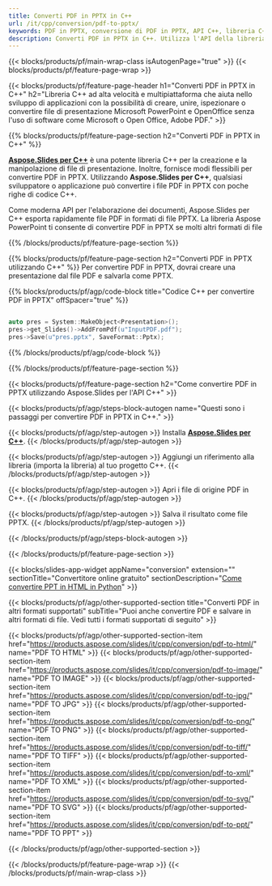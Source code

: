 ```yaml
---
title: Converti PDF in PPTX in C++
url: /it/cpp/conversion/pdf-to-pptx/
keywords: PDF in PPTX, conversione di PDF in PPTX, API C++, libreria C++, PDF, PPTX
description: Converti PDF in PPTX in C++. Utilizza l'API della libreria C++ per convertire i file PDF in PPTX
---
```


{{< blocks/products/pf/main-wrap-class isAutogenPage="true" >}}
{{< blocks/products/pf/feature-page-wrap >}}

{{< blocks/products/pf/feature-page-header h1="Converti PDF in PPTX in C++" h2="Libreria C++ ad alta velocità e multipiattaforma che aiuta nello sviluppo di applicazioni con la possibilità di creare, unire, ispezionare o convertire file di presentazione Microsoft PowerPoint e OpenOffice senza l'uso di software come Microsoft o Open Office, Adobe PDF." >}}

{{% blocks/products/pf/feature-page-section h2="Converti PDF in PPTX in C++" %}}

[**Aspose.Slides per C++**](https://products.aspose.com/slides/it/cpp/) è una potente libreria C++ per la creazione e la manipolazione di file di presentazione. Inoltre, fornisce modi flessibili per convertire PDF in PPTX. Utilizzando **Aspose.Slides per C++**, qualsiasi sviluppatore o applicazione può convertire i file PDF in PPTX con poche righe di codice C++.

Come moderna API per l'elaborazione dei documenti, Aspose.Slides per C++ esporta rapidamente file PDF in formati di file PPTX. La libreria Aspose PowerPoint ti consente di convertire PDF in PPTX se molti altri formati di file

{{% /blocks/products/pf/feature-page-section %}}

{{% blocks/products/pf/feature-page-section  h2="Converti PDF in PPTX utilizzando C++" %}}
Per convertire PDF in PPTX, dovrai creare una presentazione dal file PDF e salvarla come PPTX.

{{% blocks/products/pf/agp/code-block title="Codice C++ per convertire PDF in PPTX" offSpacer="true" %}}

```cpp

auto pres = System::MakeObject<Presentation>();
pres->get_Slides()->AddFromPdf(u"InputPDF.pdf");
pres->Save(u"pres.pptx", SaveFormat::Pptx);

```


{{% /blocks/products/pf/agp/code-block %}}

{{% /blocks/products/pf/feature-page-section %}}

{{< blocks/products/pf/feature-page-section  h2="Come convertire PDF in PPTX utilizzando Aspose.Slides per l'API C++" >}}

{{< blocks/products/pf/agp/steps-block-autogen name="Questi sono i passaggi per convertire PDF in PPTX in C++." >}}

{{< blocks/products/pf/agp/step-autogen >}}
Installa [**Aspose.Slides per C++**](https://products.aspose.com/slides/it/cpp/).
{{< /blocks/products/pf/agp/step-autogen >}}

{{< blocks/products/pf/agp/step-autogen >}}
Aggiungi un riferimento alla libreria (importa la libreria) al tuo progetto C++.
{{< /blocks/products/pf/agp/step-autogen >}}

{{< blocks/products/pf/agp/step-autogen >}}
Apri i file di origine PDF in C++.
{{< /blocks/products/pf/agp/step-autogen >}}

{{< blocks/products/pf/agp/step-autogen >}}
Salva il risultato come file PPTX.
{{< /blocks/products/pf/agp/step-autogen >}}

{{< /blocks/products/pf/agp/steps-block-autogen >}}

{{< /blocks/products/pf/feature-page-section >}}

{{< blocks/slides-app-widget  appName="conversion" extension="" sectionTitle="Convertitore online gratuito" sectionDescription="[Come convertire PPT in HTML in Python](https://products.aspose.com/slides/it/python-net/conversion/ppt-to-html/)" >}}

{{< blocks/products/pf/agp/other-supported-section title="Converti PDF in altri formati supportati" subTitle="Puoi anche convertire PDF e salvare in altri formati di file. Vedi tutti i formati supportati di seguito" >}}

{{< blocks/products/pf/agp/other-supported-section-item href="https://products.aspose.com/slides/it/cpp/conversion/pdf-to-html/" name="PDF TO HTML" >}}
{{< blocks/products/pf/agp/other-supported-section-item href="https://products.aspose.com/slides/it/cpp/conversion/pdf-to-image/" name="PDF TO IMAGE" >}}
{{< blocks/products/pf/agp/other-supported-section-item href="https://products.aspose.com/slides/it/cpp/conversion/pdf-to-jpg/" name="PDF TO JPG" >}}
{{< blocks/products/pf/agp/other-supported-section-item href="https://products.aspose.com/slides/it/cpp/conversion/pdf-to-png/" name="PDF TO PNG" >}}
{{< blocks/products/pf/agp/other-supported-section-item href="https://products.aspose.com/slides/it/cpp/conversion/pdf-to-tiff/" name="PDF TO TIFF" >}}
{{< blocks/products/pf/agp/other-supported-section-item href="https://products.aspose.com/slides/it/cpp/conversion/pdf-to-xml/" name="PDF TO XML" >}}
{{< blocks/products/pf/agp/other-supported-section-item href="https://products.aspose.com/slides/it/cpp/conversion/pdf-to-svg/" name="PDF TO SVG" >}}
{{< blocks/products/pf/agp/other-supported-section-item href="https://products.aspose.com/slides/it/cpp/conversion/pdf-to-ppt/" name="PDF TO PPT" >}}


{{< /blocks/products/pf/agp/other-supported-section >}}

{{< /blocks/products/pf/feature-page-wrap >}}
{{< /blocks/products/pf/main-wrap-class >}}